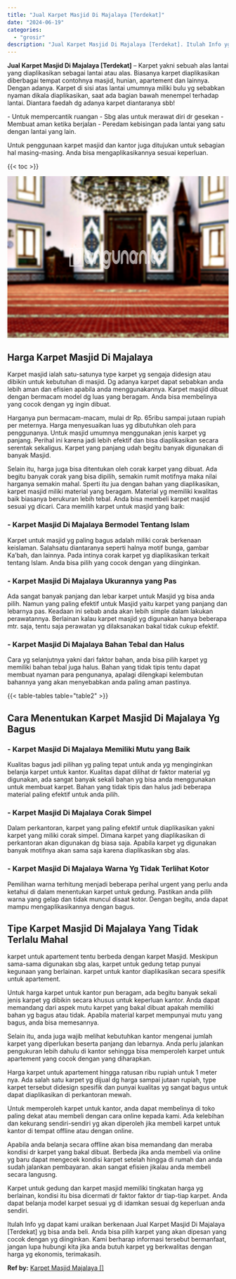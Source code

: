 ```yaml
---
title: "Jual Karpet Masjid Di Majalaya [Terdekat]"
date: "2024-06-19"
categories: 
  - "grosir"
description: "Jual Karpet Masjid Di Majalaya [Terdekat]. Itulah Info yg dapat kami uraikan berkenaan Jual Karpet Masjid Di Majalaya [Terdekat] yg bisa anda beli. Anda bi..."
---
```


**Jual Karpet Masjid Di Majalaya \[Terdekat\]** – Karpet yakni sebuah alas lantai yang diaplikasikan sebagai lantai atau alas. Biasanya karpet diaplikasikan diberbagai tempat contohnya masjid, hunian, apartement dan lainnya. Dengan adanya. Karpet di sisi atas lantai umumnya miliki bulu yg sebabkan nyaman dikala diaplikasikan, saat ada bagian bawah menempel terhadap lantai. Diantara faedah dg adanya karpet diantaranya sbb!

\- Untuk mempercantik ruangan - Sbg alas untuk merawat diri dr gesekan - Membuat aman ketika berjalan - Peredam kebisingan pada lantai yang satu dengan lantai yang lain.

Untuk penggunaan karpet masjid dan kantor juga ditujukan untuk sebagian hal masing-masing. Anda bisa mengaplikasikannya sesuai keperluan.

{{< toc >}}

![Jual Karpet Masjid Di Majalaya [Terdekat]](/images/grosir-karpet-murah-69.png)

## Harga Karpet Masjid Di Majalaya

Karpet masjid ialah satu-satunya type karpet yg sengaja didesign atau dibikin untuk kebutuhan di masjid. Dg adanya karpet dapat sebabkan anda lebih aman dan efisien apabila anda menggunakannya. Karpet masjid dibuat dengan bermacam model dg luas yang beragam. Anda bisa membelinya yang cocok dengan yg ingin dibuat.

Harganya pun bermacam-macam, mulai dr Rp. 65ribu sampai jutaan rupiah per meternya. Harga menyesuaikan luas yg dibutuhkan oleh para penggunanya. Untuk masjid umumnya menggunakan jenis karpet yg panjang. Perihal ini karena jadi lebih efektif dan bisa diaplikasikan secara serentak sekaligus. Karpet yang panjang udah begitu banyak digunakan di banyak Masjid.

Selain itu, harga juga bisa ditentukan oleh corak karpet yang dibuat. Ada begitu banyak corak yang bisa dipilih, semakin rumit motifnya maka nilai harganya semakin mahal. Sperti itu jua dengan bahan yang diaplikasikan, karpet masjid miliki material yang beragam. Material yg memiliki kwalitas baik biasanya berukuran lebih tebal. Anda bisa membeli karpet masjid sesuai yg dicari. Cara memilih karpet untuk masjid yang baik:

### \- Karpet Masjid Di Majalaya Bermodel Tentang Islam

Karpet untuk masjid yg paling bagus adalah miliki corak berkenaan keislaman. Salahsatu diantaranya seperti halnya motif bunga, gambar Ka’bah, dan lainnya. Pada intinya corak karpet yg diaplikasikan terkait tentang Islam. Anda bisa pilih yang cocok dengan yang diinginkan.

### \- Karpet Masjid Di Majalaya Ukurannya yang Pas

Ada sangat banyak panjang dan lebar karpet untuk Masjid yg bisa anda pilih. Namun yang paling efektif untuk Masjid yaitu karpet yang panjang dan lebarnya pas. Keadaan ini sebab anda akan lebih simple dalam lakukan perawatannya. Berlainan kalau karpet masjid yg digunakan hanya beberapa mtr. saja, tentu saja perawatan yg dilaksanakan bakal tidak cukup efektif.

### \- Karpet Masjid Di Majalaya Bahan Tebal dan Halus

Cara yg selanjutnya yakni dari faktor bahan, anda bisa pilih karpet yg memiliki bahan tebal juga halus. Bahan yang tidak tipis tentu dapat membuat nyaman para pengunanya, apalagi dilengkapi kelembutan bahannya yang akan menyebabkan anda paling aman pastinya.

{{< table-tables table="table2" >}}

## Cara Menentukan Karpet Masjid Di Majalaya Yg Bagus

### \- Karpet Masjid Di Majalaya Memiliki Mutu yang Baik

Kualitas bagus jadi pilihan yg paling tepat untuk anda yg menginginkan belanja karpet untuk kantor. Kualitas dapat dilihat dr faktor material yg digunakan, ada sangat banyak sekali bahan yg bisa anda menggunakan untuk membuat karpet. Bahan yang tidak tipis dan halus jadi beberapa material paling efektif untuk anda pilih.

### \- Karpet Masjid Di Majalaya Corak Simpel

Dalam perkantoran, karpet yang paling efektif untuk diaplikasikan yakni karpet yang miliki corak simpel. Dimana karpet yang diaplikasikan di perkantoran akan digunakan dg biasa saja. Apabila karpet yg digunakan banyak motifnya akan sama saja karena diaplikasikan sbg alas.

### \- Karpet Masjid Di Majalaya Warna Yg Tidak Terlihat Kotor

Pemilihan warna terhitung menjadi beberapa perihal urgent yang perlu anda ketahui di dalam menentukan karpet untuk gedung. Pastikan anda pilih warna yang gelap dan tidak muncul disaat kotor. Dengan begitu, anda dapat mampu mengaplikasikannya dengan bagus.

## Tipe Karpet Masjid Di Majalaya Yang Tidak Terlalu Mahal

karpet untuk apartement tentu berbeda dengan karpet Masjid. Meskipun sama-sama digunakan sbg alas, karpet untuk gedung tetap punyai kegunaan yang berlainan. karpet untuk kantor diaplikasikan secara spesifik untuk apartement.

Untuk harga karpet untuk kantor pun beragam, ada begitu banyak sekali jenis karpet yg dibikin secara khusus untuk keperluan kantor. Anda dapat memandang dari aspek mutu karpet yang bakal dibuat apakah memiliki bahan yg bagus atau tidak. Apabila material karpet mempunyai mutu yang bagus, anda bisa memesannya.

Selain itu, anda juga wajib melihat kebutuhkan kantor mengenai jumlah karpet yang diperlukan beserta panjang dan lebarnya. Anda perlu jalankan pengukuran lebih dahulu di kantor sehingga bisa memperoleh karpet untuk apartement yang cocok dengan yang diharapkan.

Harga karpet untuk apartement hingga ratusan ribu rupiah untuk 1 meter nya. Ada salah satu karpet yg dijual dg harga sampai jutaan rupiah, type karpet tersebut didesign spesifik dan punyai kualitas yg sangat bagus untuk dapat diaplikasikan di perkantoran mewah.

Untuk memperoleh karpet untuk kantor, anda dapat membelinya di toko paling dekat atau membeli dengan cara online kepada kami. Ada kelebihan dan kekurang sendiri-sendiri yg akan diperoleh jika membeli karpet untuk kantor di tempat offline atau dengan online.

Apabila anda belanja secara offline akan bisa memandang dan meraba kondisi dr karpet yang bakal dibuat. Berbeda jika anda membeli via online yg baru dapat mengecek kondisi karpet setelah hingga di rumah dan anda sudah jalankan pembayaran. akan sangat efisien jikalau anda membeli secara langusng.

Karpet untuk gedung dan karpet masjid memiliki tingkatan harga yg berlainan, kondisi itu bisa dicermati dr faktor faktor dr tiap-tiap karpet. Anda dapat belanja model karpet sesuai yg di idamkan sesuai dg keperluan anda sendiri.

Itulah Info yg dapat kami uraikan berkenaan Jual Karpet Masjid Di Majalaya \[Terdekat\] yg bisa anda beli. Anda bisa pilih karpet yang akan dipesan yang cocok dengan yg diinginkan. Kami berharap informasi tersebut bermanfaat, jangan lupa hubungi kita jika anda butuh karpet yg berkwalitas dengan harga yg ekonomis, terimakasih.

**Ref by:**  [Karpet Masjid Majalaya []](https://id.wikipedia.org/wiki/Karpet)
